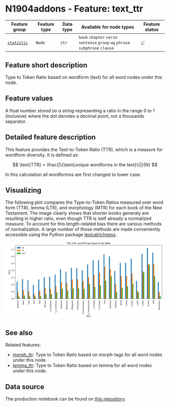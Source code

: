 # N1904addons - Feature: text_ttr

Feature group | Feature type | Data type | Available for node types | Feature status
---  | --- | --- | --- | ---
[`statistic`](README.md#feature-group-statistic) | `Node` |`str` |  `book` `chapter` `verse` `sentence` `group` `wg` `phrase` `subphrase` `clause` | [✅](featurestatus.md#Trustworthy "Trustworthy")

## Feature short description

Type to Token Ratio based on wordform (text) for all word nodes under this node.

## Feature values

A float number *stored as a string* representing a ratio in the range 0 to 1 (inclusive) where the dot denotes a decimal point, not a thousands separator.

## Detailed feature description

This feature provides the Text-to-Token Ratio (TTR), which is a measure for wordform diversity. It is defined as:

$$
  \text{TTR} 
    = \frac{|\{\text{unique wordforms in the text}\}|}{N}
$$

In this calculation all wordformss are first changed to lower case.


## Visualizing

The following plot compares the Type-to-Token Ratios measured over word form (TTR), lemma (LTR), and morphology (MTR) for each book of the New Testament. The image clearly shows that shorter books generaly are resulting in higher ratio, even though TTR is iself already a normalized measure. To account for this length-related bias there are various methods of normalization. A large number of those methods are made conveniently accessible using the Python package [lexicalrichness](https://lexicalrichness.readthedocs.io/en/latest/#).

<img src="images/ttr_ltr_mtr_per_book.png">

## See also

Related features:

  - [morph_ttr](morph_ttr.md): Type to Token Ratio based on morph-tags for all word nodes under this node.
  - [lemma_ttr](lemma_ttr.md): Type to Token Ratio based on lemma for all word nodes under this node.

## Data source

The production notebook can be found on [this repository](https://tonyjurg.github.io/Create_TF_stat_features/).
